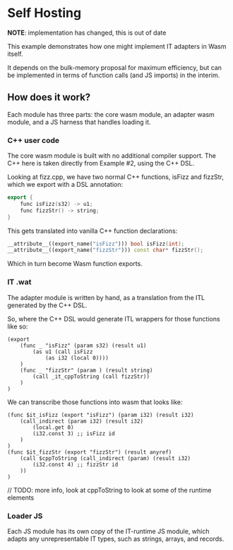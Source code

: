 # Self Hosting

**NOTE**: implementation has changed, this is out of date

This example demonstrates how one might implement IT adapters in Wasm itself.

It depends on the bulk-memory proposal for maximum efficiency, but can be
implemented in terms of function calls (and JS imports) in the interim.

## How does it work?

Each module has three parts: the core wasm module, an adapter wasm module, and
a JS harness that handles loading it.

### C++ user code

The core wasm module is built with no additional compiler support. The C++ here
is taken directly from Example #2, using the C++ DSL.

Looking at fizz.cpp, we have two normal C++ functions, isFizz and fizzStr, which
we export with a DSL annotation:

```c++
export {
    func isFizz(s32) -> u1;
    func fizzStr() -> string;
}
```

This gets translated into vanilla C++ function declarations:

```c++
__attribute__((export_name("isFizz"))) bool isFizz(int);
__attribute__((export_name("fizzStr"))) const char* fizzStr();
```

Which in turn become Wasm function exports.

### IT .wat

The adapter module is written by hand, as a translation from the ITL generated
by the C++ DSL.

So, where the C++ DSL would generate ITL wrappers for those functions like so:

```
(export
    (func _ "isFizz" (param s32) (result u1)
        (as u1 (call isFizz
            (as i32 (local 0))))
    )
    (func _ "fizzStr" (param ) (result string)
        (call _it_cppToString (call fizzStr))
    )
)
```

We can transcribe those functions into wasm that looks like:

```
(func $it_isFizz (export "isFizz") (param i32) (result i32)
    (call_indirect (param i32) (result i32)
        (local.get 0)
        (i32.const 3) ;; isFizz id
    )
)
(func $it_fizzStr (export "fizzStr") (result anyref)
    (call $cppToString (call_indirect (param) (result i32)
        (i32.const 4) ;; fizzStr id
    ))
)
```

// TODO: more info, look at cppToString to look at some of the runtime elements

### Loader JS

Each JS module has its own copy of the IT-runtime JS module, which adapts any
unrepresentable IT types, such as strings, arrays, and records.
